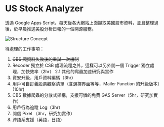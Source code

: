 # US Stock Analyzer

透過 Google Apps Script，每天從各大網站上面擷取美國股市資料，並且整理過後，於早晨推送美股分析日報的一個開源服務。

![Structure Concept](https://github.com/kkmanwilliam/US_Stock_Analyzer/blob/master/US%20Stock%20Analysis.png?raw=true)

待處理的工作事項：
1. ~~CBS 爬資料失敗後的重試一次機制~~
2. Recoder 獨立於 CSB 處理流程之外，這樣可以另外開一個 Trigger 獨立處理，加快效率（2hr）
2.1 其他的爬蟲加速研究與實作
3. 資安升級，用戶資料編碼（3hr）
4. 用戶可自訂義股票觀察清單（含選擇界面等等，Mailer Function 的升級版本）(10hr)
5. CBS 數據爬蟲的分散式架構，支援可憐的免費 GAS Server（5hr，研究加實作）
6. 用戶行為追蹤 Log（3hr）
7. 開信 Pixel （3hr，研究加實作）
8. 跨語系支援（英語，日語）
